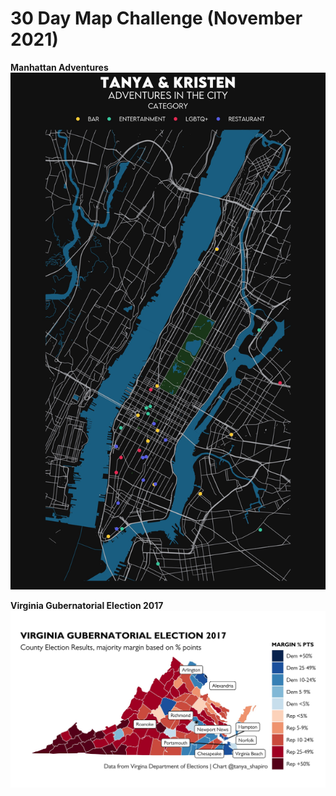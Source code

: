 # 30 Day Map Challenge (November 2021)


**Manhattan Adventures**
![plot](./manhattan-adventures/manhattan_adventures_dark.jpeg)


**Virginia Gubernatorial Election 2017**
![plot](./va-governor-election/va-governor-election.jpeg)
